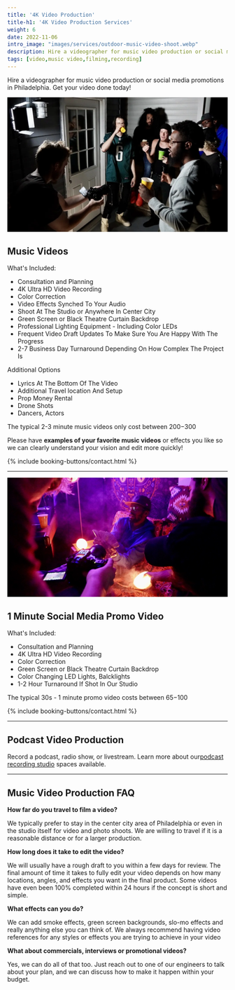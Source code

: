 ```yaml
---
title: '4K Video Production'
title-h1: '4K Video Production Services'
weight: 6
date: 2022-11-06
intro_image: "images/services/outdoor-music-video-shoot.webp"
description: Hire a videographer for music video production or social media promotions in Philadelphia. Get your video done today with Sounds Like Soma
tags: [video,music video,filming,recording]
---
```

Hire a videographer for music video production or social media promotions in Philadelphia. Get your video done today!

<img src="/images/services/outdoor-music-video-shoot.webp" loading="lazy" title="Music Video Shoot On Balcony" alt="Music Video Shoot on Balcony" />

## Music Videos

What's Included:

- Consultation and Planning
- 4K Ultra HD Video Recording
- Color Correction
- Video Effects Synched To Your Audio
- Shoot At The Studio or Anywhere In Center City
- Green Screen or Black Theatre Curtain Backdrop
- Professional Lighting Equipment - Including Color LEDs
- Frequent Video Draft Updates To Make Sure You Are Happy With The Progress
- 2-7 Business Day Turnaround Depending On How Complex The Project Is

Additional Options

- Lyrics At The Bottom Of The Video
- Additional Travel location And Setup
- Prop Money Rental
- Drone Shots
- Dancers, Actors

The typical 2-3 minute music videos only cost between $200-$300

Please have **examples of your favorite music videos** or effects you like so we can clearly understand your vision and edit more quickly!

<p>{% include booking-buttons/contact.html %}</p>

- - -

<img src="/images/services/philly-music-video-production.webp" loading="lazy" title="Philly Music Video Production" alt="Camera recording rapper smoking in studio" />

## 1 Minute Social Media Promo Video

What's Included:

- Consultation and Planning
- 4K Ultra HD Video Recording
- Color Correction
- Green Screen or Black Theatre Curtain Backdrop
- Color Changing LED Lights, Balcklights
- 1-2 Hour Turnaround If Shot In Our Studio 

The typical 30s - 1 minute promo video costs between $65-$100

<p>{% include booking-buttons/contact.html %}</p>

- - -

## Podcast Video Production

Record a podcast, radio show, or livestream. Learn more about our<a href="services/podcast-recording-studios/" target="Podcast recording studios">podcast recording studio</a> spaces available.

- - -

## Music Video Production FAQ

**How far do you travel to film a video?**

We typically prefer to stay in the center city area of Philadelphia or even in the studio itself for video and photo shoots. We are willing to travel if it is a reasonable distance or for a larger production.

**How long does it take to edit the video?**

We will usually have a rough draft to you within a few days for review. The final amount of time it takes to fully edit your video depends on how many locations, angles, and effects you want in the final product. Some videos have even been 100% completed within 24 hours if the concept is short and simple.

**What effects can you do?**

We can add smoke effects, green screen backgrounds, slo-mo effects and really anything else you can think of. We always recommend having video references for any styles or effects you are trying to achieve in your video

**What about commercials, interviews or promotional videos?**

Yes, we can do all of that too. Just reach out to one of our engineers to talk about your plan, and we can discuss how to make it happen within your budget.

